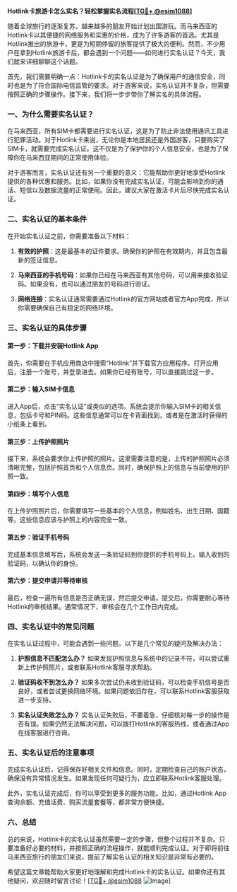 **Hotlink卡旅游卡怎么实名？轻松掌握实名流程[[TG💪+ @esim1088](https://t.me/s/esim1088)]**

随着全球旅行的逐渐复苏，越来越多的朋友开始计划出国游玩。而马来西亚的Hotlink卡以其便捷的网络服务和实惠的价格，成为了许多游客的首选。尤其是Hotlink推出的旅游卡，更是为短期停留的旅客提供了极大的便利。然而，不少用户在拿到Hotlink旅游卡后，都会遇到一个问题——如何进行实名认证？今天，我们就来详细聊聊这个话题。

首先，我们需要明确一点：Hotlink卡的实名认证是为了确保用户的通信安全，同时也是为了符合国际电信监管的要求。对于游客来说，实名认证并不复杂，但需要按照正确的步骤操作。接下来，我们将一步步带你了解实名的具体流程。

### **一、为什么需要实名认证？**

在马来西亚，所有SIM卡都需要进行实名认证，这是为了防止非法使用通讯工具进行犯罪活动。对于Hotlink卡来说，无论你是本地居民还是外国游客，只要购买了SIM卡，就需要完成实名认证。这不仅是为了保护你的个人信息安全，也是为了保障你在马来西亚期间的正常使用体验。

对于游客而言，实名认证还有另一个重要的意义：它能帮助你更好地享受Hotlink提供的各种优惠和服务。比如，如果你没有完成实名认证，可能会影响到你的通话、短信以及数据流量的正常使用。因此，建议大家在激活卡片后尽快完成实名认证。

### **二、实名认证的基本条件**

在开始实名认证之前，你需要准备以下材料：

1. **有效的护照**：这是最基本的证件要求。确保你的护照在有效期内，并且包含最新的签证信息。
   
2. **马来西亚的手机号码**：如果你已经在马来西亚有其他号码，可以用来接收验证码。如果没有，也可以通过朋友的号码进行验证。

3. **网络连接**：实名认证通常需要通过Hotlink的官方网站或者官方App完成，所以你需要确保自己有稳定的网络环境。

### **三、实名认证的具体步骤**

#### **第一步：下载并安装Hotlink App**

首先，你需要在手机应用商店中搜索“Hotlink”并下载官方应用程序。打开应用后，注册一个账号，并登录进去。如果你已经有账号，可以直接跳过这一步。

#### **第二步：输入SIM卡信息**

进入App后，点击“实名认证”或类似的选项。系统会提示你输入SIM卡的相关信息，包括卡号和PIN码。这些信息通常可以在卡背面找到，或者是在激活时获得的小纸条上看到。

#### **第三步：上传护照照片**

接下来，系统会要求你上传护照的照片。这里需要注意的是，上传的护照照片必须清晰完整，包括护照首页和个人信息页。同时，确保护照上的信息与当前使用的护照一致。

#### **第四步：填写个人信息**

在上传护照照片后，你需要填写一些基本的个人信息，例如姓名、出生日期、国籍等。这些信息应该与护照上的内容完全一致。

#### **第五步：验证手机号码**

完成基本信息填写后，系统会发送一条验证码到你提供的手机号码上。输入收到的验证码，以确认你的身份。

#### **第六步：提交申请并等待审核**

最后，检查一遍所有信息是否正确无误，然后提交申请。提交后，你需要耐心等待Hotlink的审核结果。通常情况下，审核会在几个工作日内完成。

### **四、实名认证中的常见问题**

在实名认证过程中，可能会遇到一些问题。以下是几个常见的疑问及解决办法：

1. **护照信息不匹配怎么办？**
   如果发现护照信息与系统中的记录不符，可以尝试重新上传护照照片，或者联系Hotlink客服寻求帮助。

2. **验证码收不到怎么办？**
   如果多次尝试仍未收到验证码，可以检查手机信号是否良好，或者尝试更换网络环境。如果问题依旧存在，可以联系Hotlink客服获取进一步支持。

3. **实名认证失败怎么办？**
   实名认证失败后，不要着急，仔细核对每一步的操作是否有误。如果仍然无法解决问题，可以拨打Hotlink的客服热线，或者通过App在线客服进行咨询。

### **五、实名认证后的注意事项**

完成实名认证后，记得保存好相关文件和信息。同时，定期检查自己的账户状态，确保没有异常情况发生。如果发现任何可疑行为，应立即联系Hotlink客服处理。

此外，实名认证完成后，你可以享受到更多的服务功能。比如，通过Hotlink App查询余额、充值话费、购买流量套餐等，都非常方便快捷。

### **六、总结**

总的来说，Hotlink卡的实名认证虽然需要一定的步骤，但整个过程并不复杂。只要准备好必要的材料，并按照正确的流程操作，就能顺利完成认证。对于即将前往马来西亚旅行的朋友们来说，提前了解实名认证的相关知识是非常有必要的。

希望这篇文章能帮助大家更好地理解和完成Hotlink卡的实名认证。如果你还有其他疑问，欢迎随时留言讨论！[[TG💪+ @esim1088](https://t.me/s/esim1088) ![Image](https://i.postimg.cc/4NQfJmqS/Snipaste-2025-05-13-00-14-12.png)]